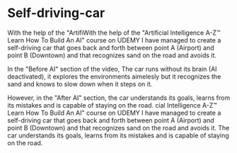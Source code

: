 # Self-driving-car
With the help of the "ArtifiWith the help of the "Artificial Intelligence A-Z™ Learn How To Build An AI" course on UDEMY I have managed to create a self-driving car that goes back and forth between point A (Airport) and point B (Downtown) and that recognizes sand on the road and avoids it.

In the "Before AI" section of the video, The car runs without its brain (AI deactivated), it explores the environments aimelesly but it recognizes the sand and knows to slow down when it steps on it.

However, in the "After AI" section, the car understands its goals, learns from its mistakes and is capable of staying on the road.
cial Intelligence A-Z™ Learn How To Build An AI" course on UDEMY I have managed to create a self-driving car that goes back and forth between point A (Airport) and point B (Downtown) and that recognizes sand on the road and avoids it. The car understands its goals, learns from its mistakes and is capable of staying on the road.

